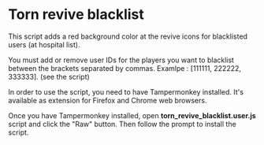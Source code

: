 # Torn revive blacklist

This script adds a red background color at the revive icons for blacklisted users (at hospital list).

 You must add or remove user IDs for the players you want to blacklist between the brackets separated by commas. Examlpe : [111111, 222222, 333333]. (see the script)

In order to use the script, you need to have Tampermonkey installed. It's available as extension for Firefox and Chrome web browsers.

Once you have Tampermonkey installed, open <b>torn_revive_blacklist.user.js</b> script and click the "Raw" button. Then follow the prompt to install the script.
